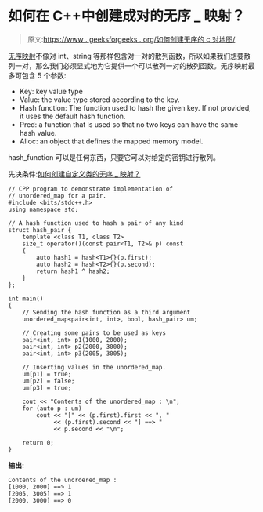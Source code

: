# 如何在 C++中创建成对的无序 _ 映射？

> 原文:[https://www . geeksforgeeks . org/如何创建无序的 c 对地图/](https://www.geeksforgeeks.org/how-to-create-an-unordered_map-of-pairs-in-c/)

[无序映射](https://www.geeksforgeeks.org/unordered_map-in-stl-and-its-applications/)不像对 int、string 等那样包含对一对的散列函数，所以如果我们想要散列一对，那么我们必须显式地为它提供一个可以散列一对的散列函数。无序映射最多可包含 5 个参数:

*   Key: key value type
*   Value: the value type stored according to the key.
*   Hash function: The function used to hash the given key. If not provided, it uses the default hash function.
*   Pred: a function that is used so that no two keys can have the same hash value.
*   Alloc: an object that defines the mapped memory model.

hash_function 可以是任何东西，只要它可以对给定的密钥进行散列。

先决条件:[如何创建自定义类的无序 _ 映射？](https://www.geeksforgeeks.org/how-to-create-an-unordered_map-of-user-defined-class-in-cpp/)

```
// CPP program to demonstrate implementation of
// unordered_map for a pair.
#include <bits/stdc++.h>
using namespace std;

// A hash function used to hash a pair of any kind
struct hash_pair {
    template <class T1, class T2>
    size_t operator()(const pair<T1, T2>& p) const
    {
        auto hash1 = hash<T1>{}(p.first);
        auto hash2 = hash<T2>{}(p.second);
        return hash1 ^ hash2;
    }
};

int main()
{
    // Sending the hash function as a third argument
    unordered_map<pair<int, int>, bool, hash_pair> um;

    // Creating some pairs to be used as keys
    pair<int, int> p1(1000, 2000);
    pair<int, int> p2(2000, 3000); 
    pair<int, int> p3(2005, 3005); 

    // Inserting values in the unordered_map.
    um[p1] = true;
    um[p2] = false;
    um[p3] = true;

    cout << "Contents of the unordered_map : \n";
    for (auto p : um)
        cout << "[" << (p.first).first << ", " 
             << (p.first).second << "] ==> "
             << p.second << "\n";

    return 0;
}
```

**输出:**

```
Contents of the unordered_map : 
[1000, 2000] ==> 1
[2005, 3005] ==> 1
[2000, 3000] ==> 0

```